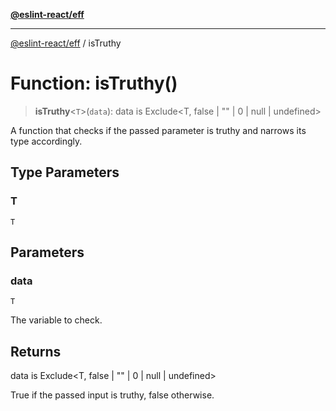 [**@eslint-react/eff**](../README.md)

***

[@eslint-react/eff](../README.md) / isTruthy

# Function: isTruthy()

> **isTruthy**\<`T`\>(`data`): data is Exclude\<T, false \| "" \| 0 \| null \| undefined\>

A function that checks if the passed parameter is truthy and narrows its type accordingly.

## Type Parameters

### T

`T`

## Parameters

### data

`T`

The variable to check.

## Returns

data is Exclude\<T, false \| "" \| 0 \| null \| undefined\>

True if the passed input is truthy, false otherwise.
